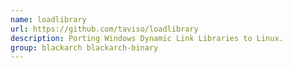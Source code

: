```yaml
---
name: loadlibrary
url: https://github.com/taviso/loadlibrary
description: Porting Windows Dynamic Link Libraries to Linux.
group: blackarch blackarch-binary
---
```

